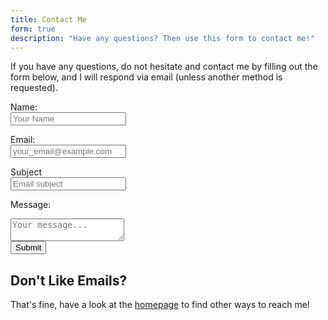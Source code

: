 ```yaml
---
title: Contact Me
form: true
description: "Have any questions? Then use this form to contact me!"
---
```


If you have any questions, do not hesitate and contact me by filling out the form below, and I will respond via email (unless another method is requested).

<form action="https://send.pageclip.co/2f1J3KQ4ey46gQxx4bCF2xrUkmw7Zooq" class="pageclip-form pageclip-form--success" method="post">
  <label for="name">Name:</label><br>
  <input type="text" name="name" placeholder="Your Name" required /><br>
  
  <label for="email">Email:</label><br>
  <input type="email" name="email" placeholder="your_email@example.com" required /><br>
  
  <label for="subject">Subject</label><br>
  <input type="text" name="subject" placeholder="Email subject" required /><br>
  
  <label for="message">Message:</label><br>
  <textarea name="message" placeholder="Your message..." required ></textarea><br>

  <button class="button pageclip-form__submit" type="submit">
    <span>Submit</span>
  </button>

</form>

## Don't Like Emails?

That's fine, have a look at the [homepage](/) to find other ways to reach me!
